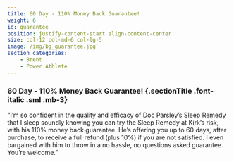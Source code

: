 ```yaml
---
title: 60 Day - 110% Money Back Guarantee!
weight: 6
id: guarantee
position: justify-content-start align-content-center
size: col-12 col-md-6 col-lg-5
image: /img/bg_guarantee.jpg
section_categories:
    - Brent
    - Power Athlete
---
```


### 60 Day - 110% Money Back Guarantee! {.sectionTitle .font-italic .sml .mb-3}

“I’m so confident in the quality and efficacy of Doc Parsley’s Sleep Remedy that I sleep soundly knowing you can try the Sleep Remedy at Kirk’s risk, with his 110% money back guarantee. He’s offering you up to 60 days, after purchase, to receive a full refund (plus 10%) if you are not satisfied. I even bargained with him to throw in a no hassle, no questions asked guarantee. You’re welcome.”